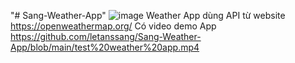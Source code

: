 "# Sang-Weather-App" 
![image](https://user-images.githubusercontent.com/67082439/164226670-d30c4cde-2b5d-4197-bcd8-799d5cf9bb86.png) 
Weather App dùng API từ website https://openweathermap.org/ 
Có video demo App 
https://github.com/letanssang/Sang-Weather-App/blob/main/test%20weather%20app.mp4
